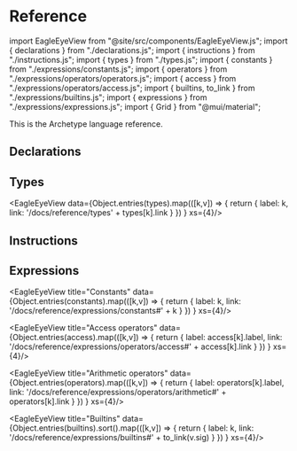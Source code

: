 # Reference

import EagleEyeView from "@site/src/components/EagleEyeView.js";
import { declarations } from "./declarations.js";
import { instructions } from "./instructions.js";
import { types } from "./types.js";
import { constants } from "./expressions/constants.js";
import { operators } from "./expressions/operators/operators.js";
import { access } from "./expressions/operators/access.js";
import { builtins, to_link } from "./expressions/builtins.js";
import { expressions } from "./expressions/expressions.js";
import { Grid } from "@mui/material";

This is the Archetype language reference.

## Declarations

<Grid container>
  <Grid item md={4} xs={12} sm={12}>
    <EagleEyeView title="Storage" data={declarations.storage} xs={4}/>
  </Grid>
  <Grid item md={8} xs={12} sm={12}>
    <EagleEyeView title="Composite types" data={declarations.types} xs={3}/>
  </Grid>
  <Grid item md={4} xs={12} sm={12}>
    <EagleEyeView title="Inlined" data={declarations.inlined} xs={4}/>
  </Grid>
  <Grid item md={8} xs={12} sm={12}>
    <EagleEyeView title="Entrypoints" data={declarations.entrypoints} xs={3}/>
  </Grid>
</Grid>

<EagleEyeView title="Sections" data={declarations.sections} xs={4}/>

<Grid container>
  <Grid item md={4} xs={12} sm={12}>
    <EagleEyeView title="Functions" data={declarations.functions} xs={4}/>
  </Grid>
  <Grid item md={8} xs={12} sm={12}>
    <EagleEyeView title="Views" data={declarations.views} xs={3}/>
  </Grid>
</Grid>

## Types

<EagleEyeView data={Object.entries(types).map(([k,v]) => {
    return { label: k, link: '/docs/reference/types' + types[k].link }
  })
} xs={4}/>

## Instructions

<Grid container>
  <Grid item md={4} xs={12} sm={12}>
    <EagleEyeView title="Sequence" data={instructions.sequence} xs={6}/>
  </Grid>
  <Grid item md={8} xs={12} sm={12}>
    <EagleEyeView title="Local variable" data={instructions.localvar} xs={6}/>
  </Grid>
</Grid>

<EagleEyeView title="Assignement" data={instructions.assignements} xs={1}/>

<EagleEyeView title="Control" data={instructions.controls} xs={2}/>

<EagleEyeView title="Divergent" data={instructions.divergent} xs={2}/>

<Grid container>
  <Grid item md={4} xs={12} sm={12}>
    <EagleEyeView title="Set" data={instructions.sets} xs={6}/>
  </Grid>
  <Grid item md={8} xs={12} sm={12}>
    <EagleEyeView title="List" data={instructions.lists} xs={3}/>
  </Grid>
</Grid>

<EagleEyeView title="Map" data={instructions.maps} xs={2}/>

<EagleEyeView title="Asset" data={instructions.assets} xs={2}/>

<EagleEyeView title="Operation" data={instructions.blockchain} xs={4}/>

## Expressions

<EagleEyeView title="Constants" data={Object.entries(constants).map(([k,v]) => {
    return { label: k, link: '/docs/reference/expressions/constants#' + k }
  })
} xs={4}/>

<EagleEyeView title="Access operators" data={Object.entries(access).map(([k,v]) => {
    return { label: access[k].label, link: '/docs/reference/expressions/operators/access#' + access[k].link }
  })
} xs={4}/>

<EagleEyeView title="Arithmetic operators" data={Object.entries(operators).map(([k,v]) => {
    return { label: operators[k].label, link: '/docs/reference/expressions/operators/arithmetic#' + operators[k].link }
  })
} xs={4}/>

<EagleEyeView title="Builtins" data={Object.entries(builtins).sort().map(([k,v]) => {
    return { label: k, link: '/docs/reference/expressions/builtins#' + to_link(v.sig) }
  })
} xs={4}/>

<EagleEyeView title="Control" data={expressions.controls} xs={4}/>

<EagleEyeView title="Declaration" data={expressions.declaration} xs={4} />

<EagleEyeView title="Asset" data={expressions.asset} xs={4}/>